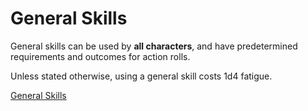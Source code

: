 # General Skills

General skills can be used by **all characters**, and have predetermined requirements and outcomes for action rolls.

Unless stated otherwise, using a general skill costs 1d4 fatigue.

[General Skills](General-Skills/General-Skills.md)